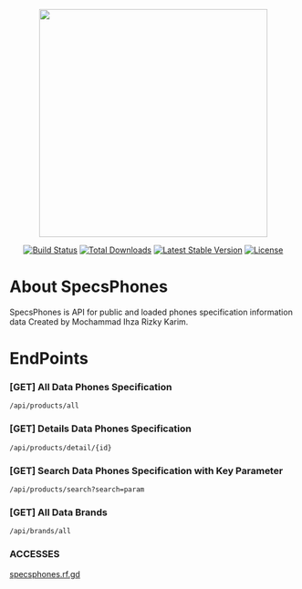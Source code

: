 <p align="center"><a href="https://laravel.com" target="_blank"><img src="https://raw.githubusercontent.com/laravel/art/master/logo-lockup/5%20SVG/2%20CMYK/1%20Full%20Color/laravel-logolockup-cmyk-red.svg" width="400"></a></p>

<p align="center">
<a href="https://travis-ci.org/laravel/framework"><img src="https://travis-ci.org/laravel/framework.svg" alt="Build Status"></a>
<a href="https://packagist.org/packages/laravel/framework"><img src="https://img.shields.io/packagist/dt/laravel/framework" alt="Total Downloads"></a>
<a href="https://packagist.org/packages/laravel/framework"><img src="https://img.shields.io/packagist/v/laravel/framework" alt="Latest Stable Version"></a>
<a href="https://packagist.org/packages/laravel/framework"><img src="https://img.shields.io/packagist/l/laravel/framework" alt="License"></a>
</p>

# About SpecsPhones

SpecsPhones is API for public and loaded phones specification information data Created by Mochammad Ihza Rizky Karim.

# EndPoints

### [GET] All Data Phones Specification

```
/api/products/all
```

### [GET] Details Data Phones Specification

```
/api/products/detail/{id}
```

### [GET] Search Data Phones Specification with Key Parameter

```
/api/products/search?search=param
```

### [GET] All Data Brands

```
/api/brands/all
```

### ACCESSES

[specsphones.rf.gd](http://specsphones.rf.gd)
